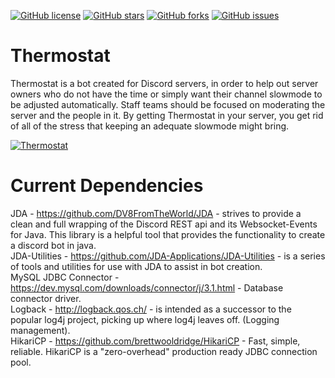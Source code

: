 [![GitHub license](https://img.shields.io/github/license/OpenSrcerer/thermostat?style=flat-square)](https://github.com/OpenSrcerer/thermostat/blob/master/LICENSE)
[![GitHub stars](https://img.shields.io/github/stars/OpenSrcerer/thermostat?style=flat-square)](https://github.com/OpenSrcerer/thermostat/stargazers)
[![GitHub forks](https://img.shields.io/github/forks/OpenSrcerer/thermostat?style=flat-square)](https://github.com/OpenSrcerer/thermostat/network)
[![GitHub issues](https://img.shields.io/github/issues/OpenSrcerer/thermostat?style=flat-square)](https://github.com/OpenSrcerer/thermostat/issues)   

# Thermostat
Thermostat is a bot created for Discord servers, in order to help out server owners who do not have the time or simply want their channel slowmode to be adjusted automatically. Staff teams should be focused on moderating the server and the people in it. By getting Thermostat in your server, you get rid of all of the stress that keeping an adequate slowmode might bring.   

<a href="https://top.gg/bot/700341788136833065" >
  <img src="https://top.gg/api/widget/700341788136833065.svg" alt="Thermostat"/>
</a>   

# Current Dependencies
JDA  - https://github.com/DV8FromTheWorld/JDA   - strives to provide a clean and full wrapping of the Discord REST api and its Websocket-Events for Java. This library is a helpful tool that provides the functionality to create a discord bot in java.  
JDA-Utilities - https://github.com/JDA-Applications/JDA-Utilities - is a series of tools and utilities for use with JDA to assist in bot creation.  
MySQL JDBC Connector - https://dev.mysql.com/downloads/connector/j/3.1.html - Database connector driver.  
Logback - http://logback.qos.ch/ - is intended as a successor to the popular log4j project, picking up where log4j leaves off. (Logging management).  
HikariCP - https://github.com/brettwooldridge/HikariCP - Fast, simple, reliable. HikariCP is a "zero-overhead" production ready JDBC connection pool.  
